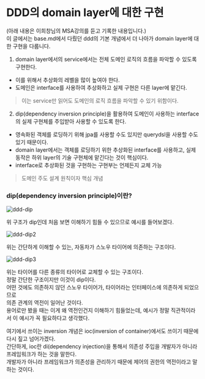 DDD의 domain layer에 대한 구현
==============================
(아래 내용은 이희창님의 MSA강의를 듣고 기록한 내용입니다.)  
이 글에서는 base.md에서 다뤘던 ddd의 기본 개념에서 더 나아가
domain layer에 대한 구현을 다룹니다.

1. domain layer에서의 service에서는 전체 도메인 로직의 흐름을 파악할 수 있도록 구현한다.
- 이를 위해서 추상화의 레벨을 많이 높여야 한다.
- 도메인은 interface를 사용하여 추상화하고 실제 구현은 다른 layer에 맡긴다.
  
> 이는 service만 읽어도 도메인의 로직 흐름을 파악할 수 있기 위함이다.

2. dip(dependency inversion principle)을 활용하여 도메인이 사용하는 interface의 실제 구현체를 주입받아 사용할 수 있도록 한다.
- 영속화된 객체를 로딩하기 위해 jpa를 사용할 수도 있지만 querydsl을 사용할 수도 있기 때문이다.
- domain layer에서는 객체를 로딩하기 위한 추상화된 interface를 사용하고, 실제 동작은 하위 layer의 기술 구현체에 맡긴다는 것이 핵심이다.
- interface로 추상화된 것을 구현하는 구현부는 언제든지 교체 가능

> 도메인 주도 설계 원칙이자 핵심 개념

### dip(dependency inversion principle)이란?  

![ddd-dip](https://user-images.githubusercontent.com/55550753/129925663-f0780dea-a15e-4c53-9445-9d0335313495.PNG)  

위 구조가 dip인데 처음 보면 이해하기 힘들 수 있으므로 예시를 들어보겠다.

![ddd-dip2](https://user-images.githubusercontent.com/55550753/129926539-29797ecf-68c0-40c2-92a6-09a25f7efd07.PNG)

위는 간단하게 이해할 수 있는, 자동차가 스노우 타이어에 의존하는 구조이다.

![ddd-dip3](https://user-images.githubusercontent.com/55550753/129926659-3857eebc-071d-4bce-a56c-22504392f26c.PNG)

위는 타이어를 다른 종류의 타이어로 교체할 수 있는 구조이다.  
정말 간단한 구조이지만 이것이 dip이다.  
어떤 것에도 의존하지 않던 스노우 타이어가, 타이어라는 인터페이스에 의존하게 되었으므로  
의존 관계의 역전이 일어난 것이다.  
용어로만 봤을 때는 이게 왜 역전인건지 이해하기 힘들었는데, 예시가 정말 직관적이라서 이 예시가 꼭 필요하다고 생각했다.  

여기에서 쓰이는 inversion 개념은 ioc(inversion of container)에서도 쓰이기 때문에 다시 짚고 넘어가겠다.   
간단하게, ioc란 di(dependency injection)을 통해서 의존성 주입을 개발자가 아니라 프레임워크가 하는 것을 말한다.  
개발자가 아니라 프레임워크가 의존성을 관리하기 때문에 제어의 권한의 역전이라고 말하는 것이다.  

